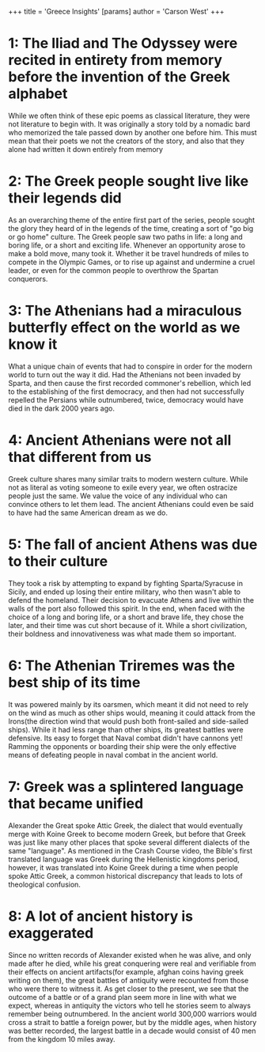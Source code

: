 +++
 title = 'Greece Insights'
[params]
	author = 'Carson West'
+++
# 1: The Iliad and The Odyssey were recited in entirety from memory before the invention of the Greek alphabet
While we often think of these epic poems as classical literature, they were not literature to begin with. It was originally a story told by a nomadic bard who memorized the tale passed down by another one before him. This must mean that their poets we not the creators of the story, and also that they alone had written it down entirely from memory

# 2: The Greek people sought live like their legends did
As an overarching theme of the entire first part of the series, people sought the glory they heard of in the legends of the time, creating a sort of "go big or go home" culture. The Greek people saw two paths in life: a long and boring life, or a short and exciting life. Whenever an opportunity arose to make a bold move, many took it. Whether it be travel hundreds of miles to compete in the Olympic Games, or to rise up against and undermine a cruel leader, or even for the common people to overthrow the Spartan conquerors. 

# 3: The Athenians had a miraculous butterfly effect on the world as we know it
What a unique chain of events that had to conspire in order for the modern world to turn out the way it did. Had the Athenians not been invaded by Sparta, and then cause the first recorded commoner's rebellion, which led to the establishing of the first democracy, and then had not successfully repelled the Persians while outnumbered, twice, democracy would have died in the dark 2000 years ago.

# 4: Ancient Athenians were not all that different from us
Greek culture shares many similar traits to modern western culture. While not as literal as voting someone to exile every year, we often ostracize people just the same. We value the voice of any individual who can convince others to let them lead. The ancient Athenians could even be said to have had the same American dream as we do.

# 5: The fall of ancient Athens was due to their culture
They took a risk by attempting to expand by fighting Sparta/Syracuse in Sicily, and ended up losing their entire military, who then wasn't able to defend the homeland. Their decision to evacuate Athens and live within the walls of the port also followed this spirit. In the end, when faced with the choice of a long and boring life, or a short and brave life, they chose the later, and their time was cut short because of it. While a short civilization, their boldness and innovativeness was what made them so important. 

# 6: The Athenian Triremes was the best ship of its time
It was powered mainly by its oarsmen, which meant it did not need to rely on the wind as much as other ships would, meaning it could attack from the Irons(the direction wind that would push both front-sailed and side-sailed ships). While it had less range than other ships, its greatest battles were defensive. Its easy to forget that Naval combat didn't have cannons yet! Ramming the opponents or boarding their ship were the only effective means of defeating people in naval combat in the ancient world.

# 7: Greek was a splintered language that became unified
Alexander the Great spoke Attic Greek, the dialect that would eventually merge with Koine Greek to become modern Greek, but before that Greek was just like many other places that spoke several different dialects of the same "language". As mentioned in the Crash Course video, the Bible's first translated language was Greek during the Hellenistic kingdoms period, however, it was translated into Koine Greek during a time when people spoke Attic Greek, a common historical discrepancy that leads to lots of theological confusion. 

# 8: A lot of ancient history is exaggerated
Since no written records of Alexander existed when he was alive, and only made after he died, while his great conquering were real and verifiable from their effects on ancient artifacts(for example, afghan coins having greek writing on them), the great battles of antiquity were recounted from those who were there to witness it. As get closer to the present, we see that the outcome of a battle or of a grand plan seem more in line with what we expect, whereas in antiquity the victors who tell he stories seem to always remember being outnumbered. In the ancient world 300,000 warriors would cross a strait to battle a foreign power, but by the middle ages, when history was better recorded, the largest battle in a decade would consist of 40 men from the kingdom 10 miles away.